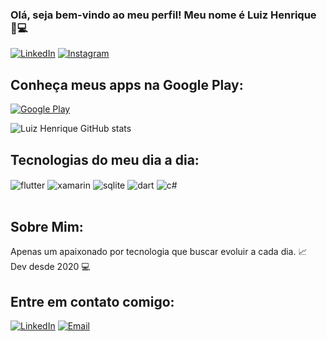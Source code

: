 ### Olá, seja bem-vindo ao meu perfil! Meu nome é Luiz Henrique 👋💻

[![LinkedIn](https://img.shields.io/badge/LinkedIn-0077B5?style=for-the-badge&logo=linkedin&logoColor=white)](https://www.linkedin.com/in/luiz-henrique-599a2392/)
[![Instagram](https://img.shields.io/badge/Instagram-E4405F?style=for-the-badge&logo=instagram&logoColor=white)](https://www.instagram.com/11.luiz/)

## Conheça meus apps na Google Play:
[![Google Play](https://img.shields.io/badge/Google_Play-414141?style=for-the-badge&logo=google-play&logoColor=white)](https://play.google.com/store/apps/developer?id=Fragmento+Tech)

![Luiz Henrique GitHub stats](https://github-readme-stats.vercel.app/api?username=lhenrique11&show_icons=true&theme=dracula&count_private=true)

## Tecnologias do meu dia a dia:

<div style="display: inline_block">
  <img align="center" alt="flutter" src="https://img.shields.io/badge/Flutter-02569B?style=for-the-badge&logo=flutter&logoColor=white" />
  <img align="center" alt="xamarin" src="https://img.shields.io/badge/Xamarin-3498DB?style=for-the-badge&logo=xamarin&logoColor=white" />
  <img align="center" alt="sqlite" src="https://img.shields.io/badge/SQLite-07405E?style=for-the-badge&logo=sqlite&logoColor=white" />
  <img align="center" alt="dart" src="https://img.shields.io/badge/Dart-0175C2?style=for-the-badge&logo=dart&logoColor=white" />
  <img align="center" alt="c#" src="https://img.shields.io/badge/C%23-239120?style=for-the-badge&logo=c-sharp&logoColor=white" />
</div><br/>

## Sobre Mim:
Apenas um apaixonado por tecnologia que buscar evoluir a cada dia. 📈
Dev desde 2020 💻


## Entre em contato comigo:
[![LinkedIn](https://img.shields.io/badge/LinkedIn-0077B5?style=for-the-badge&logo=linkedin&logoColor=white)](https://www.linkedin.com/in/luiz-henrique-599a2392/)
[![Email](https://img.shields.io/website?label=Email&style=for-the-badge&url=https://sujeitoprogramador.com/)](henrique10lhs@gmail.com)
